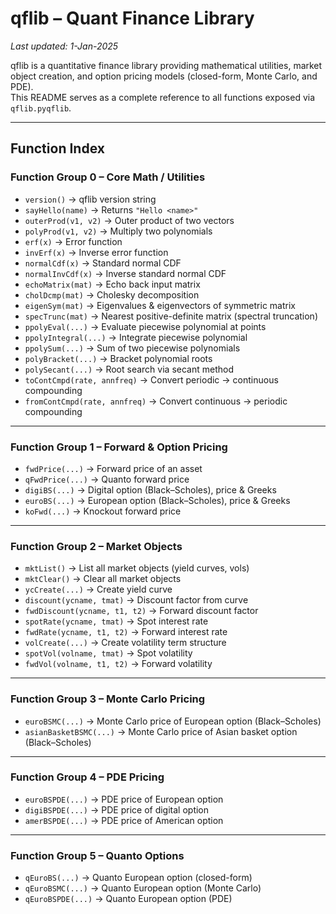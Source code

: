 # qflib – Quant Finance Library

*Last updated: 1-Jan-2025*  

qflib is a quantitative finance library providing mathematical utilities, market object creation, and option pricing models (closed-form, Monte Carlo, and PDE).  
This README serves as a complete reference to all functions exposed via `qflib.pyqflib`.

---

## Function Index

### Function Group 0 – Core Math / Utilities
- `version()` → qflib version string  
- `sayHello(name)` → Returns `"Hello <name>"`  
- `outerProd(v1, v2)` → Outer product of two vectors  
- `polyProd(v1, v2)` → Multiply two polynomials  
- `erf(x)` → Error function  
- `invErf(x)` → Inverse error function  
- `normalCdf(x)` → Standard normal CDF  
- `normalInvCdf(x)` → Inverse standard normal CDF  
- `echoMatrix(mat)` → Echo back input matrix  
- `cholDcmp(mat)` → Cholesky decomposition  
- `eigenSym(mat)` → Eigenvalues & eigenvectors of symmetric matrix  
- `specTrunc(mat)` → Nearest positive-definite matrix (spectral truncation)  
- `ppolyEval(...)` → Evaluate piecewise polynomial at points  
- `ppolyIntegral(...)` → Integrate piecewise polynomial  
- `ppolySum(...)` → Sum of two piecewise polynomials  
- `polyBracket(...)` → Bracket polynomial roots  
- `polySecant(...)` → Root search via secant method  
- `toContCmpd(rate, annfreq)` → Convert periodic → continuous compounding  
- `fromContCmpd(rate, annfreq)` → Convert continuous → periodic compounding  

---

### Function Group 1 – Forward & Option Pricing
- `fwdPrice(...)` → Forward price of an asset  
- `qFwdPrice(...)` → Quanto forward price  
- `digiBS(...)` → Digital option (Black–Scholes), price & Greeks  
- `euroBS(...)` → European option (Black–Scholes), price & Greeks  
- `koFwd(...)` → Knockout forward price  

---

### Function Group 2 – Market Objects
- `mktList()` → List all market objects (yield curves, vols)  
- `mktClear()` → Clear all market objects  
- `ycCreate(...)` → Create yield curve  
- `discount(ycname, tmat)` → Discount factor from curve  
- `fwdDiscount(ycname, t1, t2)` → Forward discount factor  
- `spotRate(ycname, tmat)` → Spot interest rate  
- `fwdRate(ycname, t1, t2)` → Forward interest rate  
- `volCreate(...)` → Create volatility term structure  
- `spotVol(volname, tmat)` → Spot volatility  
- `fwdVol(volname, t1, t2)` → Forward volatility  

---

### Function Group 3 – Monte Carlo Pricing
- `euroBSMC(...)` → Monte Carlo price of European option (Black–Scholes)  
- `asianBasketBSMC(...)` → Monte Carlo price of Asian basket option (Black–Scholes)  

---

### Function Group 4 – PDE Pricing
- `euroBSPDE(...)` → PDE price of European option  
- `digiBSPDE(...)` → PDE price of digital option  
- `amerBSPDE(...)` → PDE price of American option  

---

### Function Group 5 – Quanto Options
- `qEuroBS(...)` → Quanto European option (closed-form)  
- `qEuroBSMC(...)` → Quanto European option (Monte Carlo)  
- `qEuroBSPDE(...)` → Quanto European option (PDE)  



 


